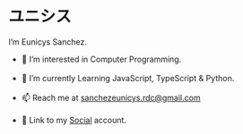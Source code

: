 <body>
    <h1 id="header">ユニシス</a></h1>
    I’m Eunicys Sanchez.
            <ul>
                <li>👀 I’m interested in Computer Programming.</li><br>
                <li>🌱 I’m currently Learning JavaScript, TypeScript & Python.</li><br>
                <li>📫 Reach me at <a href="mailto:sanchezeunicys.rdc@gmail.com">sanchezeunicys.rdc@gmail.com</a></li><br>
                <li>🔗 Link to my <a href="https://www.facebook.com/sycinue.rdc/" target="_blank">Social</a> account.</li>
            </ul>
</body>

